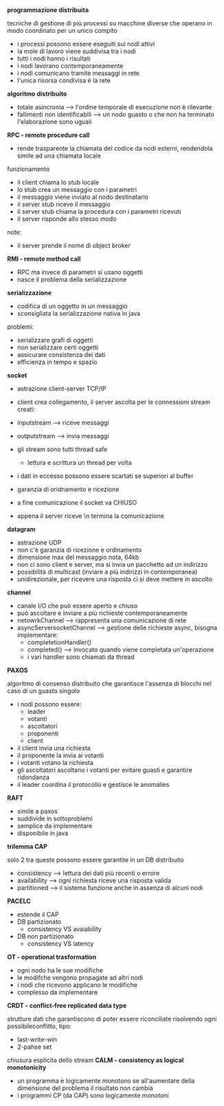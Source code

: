**programmazione distribuita**

tecniche di gestione di più processi su macchine diverse che operano in modo coordinato per un unico compito
* i processi possono essere eseguiti sui nodi attivi
* la mole di lavoro viene suddivisa tra i nodi
* tutti i nodi hanno i risultati
* i nodi lavorano contemporaneamente
* i nodi comunicano tramite messaggi in rete
* l'unica risorsa condivisa è la rete

**algoritmo distribuito**

* totale asincronia --> l'ordine temporale di esecuzione non è rilevante
* fallimenti non identificabili --> un nodo guasto o che non ha terminato l'elaborazione sono uguali

**RPC - remote procedure call**

* rende trasparente la chiamata del codice da nodi esterni, rendendola simile ad una chiamata locale

funzionamento
* il client chiama lo stub locale
* lo stub crea un messaggio con i parametri
* il messaggio viene inviato al nodo destinatario
* il server stub riceve il messaggio
* il server stub chiama la procedura con i parametri ricevuti
* il server risponde allo stesso modo

note:
* il server prende il nome di object broker

**RMI - remote method call**

* RPC ma invece di parametri si usano oggetti
* nasce il problema della serializzazione

**serializzazione**

* codifica di un oggetto in un messaggio
* sconsigliata la serializzazione nativa in java

problemi:
* serializzare grafi di oggetti
* non serializzare certi oggetti
* assicurare consistenza dei dati
* efficienza in tempo e spazio

**socket**

* astrazione client-server TCP/IP
* client crea collegamento, il server ascolta per le connessioni
stream creati:
* inputstream --> riceve messaggi
* outputstream --> invia messaggi
* gli stream sono tutti thread safe
    * lettura e scrittura un thread per volta
* i dati in eccesso possono essere scartati se superiori al buffer
* garanzia di oridnamento e ricezione

* a fine comunicazione il socket va CHIUSO
* appena il server riceve \n termina la comunicazione

**datagram**

* astrazione UDP
* non c'è garanzia di ricezione e ordinamento
* dimensione max del messaggio nota,  64kb
* non ci sono client e server, ma si invia un pacchetto ad un indirizzo
* possibilità di multicast (inviare a più indirizzi in contemporanea)
* unidirezionale, per ricevere una risposta ci si deve mettere in ascolto

**channel**

* canale I/O che può essere aperto e chiuso
* può ascoltare e inviare a più richieste contemporaneamente
* netowrkChannel --> rappresenta una comunicazione di rete
* asyncServersocketChannel --> gestione delle richieste async, bisogna implementare:
    * completetionHandler()
    * completed() --> invocato quando viene completata un'operazione
    * i vari handler sono chiamati da thread

**PAXOS**

algoritmo di consenso distribuito che garantisce l'assenza di blocchi nel caso di un guasto singolo
* i nodi possono essere:
    * leader
    * votanti
    * ascoltatori
    * proponenti
    * client
* il client invia una richiesta
* il proponente la invia ai votanti
* i votanti votano la richiesta
* gli ascoltatori ascoltano i votanti per evitare guasti e garantire ridondanza
* il leader coordina il protocollo e gestisce le anomalies

**RAFT**

* simile a paxos
* suddivide in sottoproblemi
* semplice da implementare
* disponibile in java

**trilemma CAP**

solo 2 tra queste possono essere garantite in un DB distribuito
* consistency --> lettura dei dati più recenti o errore 
* availability --> ogni richiesta riceve una risposta valida
* partitioned --> il sistema funzione anche in assenza di alcuni nodi

**PACELC**

* estende il CAP
* DB partizionato
    * consistency VS avaiability
* DB non partizionato
    * consistency VS latency

**OT - operational trasformation**

* ogni nodo ha le sue modifiche
* le modifche vengono propagate ad altri nodi
* i nodi che ricevono applicano le modifiche
* complesso da implementare

**CRDT - conflict-free replicated data type**

strutture dati che garantiscono di poter essere riconciliate risolvendo ogni possibileconflitto, tipo:
* last-write-win
* 2-pahse set

chiusura esplicita dello stream
**CALM - consistency as logical monotonicity**

* un programma è logicamente monotono se all'aumentare della dimensione del problema il risultato non cambia
* i programmi CP (da CAP) sono logicamente monotoni